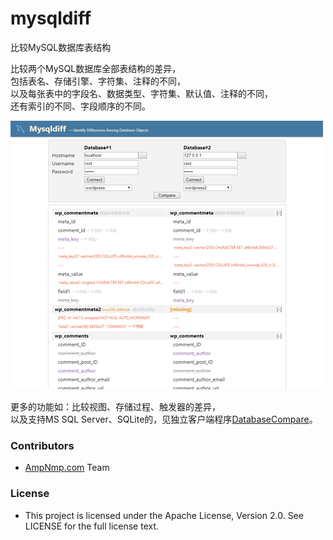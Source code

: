 # mysqldiff
比较MySQL数据库表结构

<p>    
比较两个MySQL数据库全部表结构的差异，<br>
包括表名、存储引擎、字符集、注释的不同，<br>
以及每张表中的字段名、数据类型、字符集、默认值、注释的不同，<br>
还有索引的不同、字段顺序的不同。<br>
</p>

![image](https://github.com/ampnmp/mysqldiff/raw/master/screenshot2.png)   

<p>
更多的功能如：比较视图、存储过程、触发器的差异，<br>
以及支持MS SQL Server、SQLite的，见独立客户端程序<a href="http://www.ampnmp.com/database-compare/" target="_blank">DatabaseCompare</a>。
</p>

<h3>Contributors</h3>
<ul><li><a href="http://www.ampnmp.com" target="_blank">AmpNmp.com</a> Team</li></ul>

<h3>License</h3>
<ul><li>This project is licensed under the Apache License, Version 2.0. See LICENSE for the full license text.</li></ul>

 
